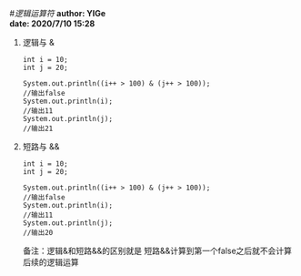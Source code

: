 #*逻辑运算符*
**author: YIGe**  
**date: 2020/7/10 15:28**  

1. 逻辑与 &  
    ```
    int i = 10;
    int j = 20;
   
    System.out.println((i++ > 100) & (j++ > 100)); 
    //输出false
    System.out.println(i);
    //输出11
    System.out.println(j);
    //输出21
    ```
2. 短路与 &&  
    ```
    int i = 10;
    int j = 20;
       
    System.out.println((i++ > 100) & (j++ > 100)); 
    //输出false
    System.out.println(i);
    //输出11
    System.out.println(j);
    //输出20
    ```  
    
    备注：逻辑&和短路&&的区别就是 短路&&计算到第一个false之后就不会计算后续的逻辑运算
    